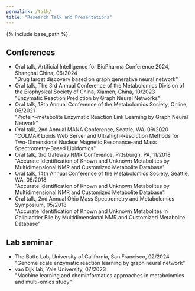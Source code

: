 ```yaml
---
permalink: /talk/
title: "Research Talk and Presentations"
---
```


{% include base_path %}
<!-- {% include toc %} -->

## Conferences

* Oral talk, Artificial Intelligence for BioPharma Conference 2024, Shanghai China, 06/2024 <br>
"Drug target discovery based on graph generative neural network" <br>
* Oral talk, The 3rd Annual Conference of the Metabolomics Division of the Biophysical Society of China, Xiamen, China, 10/2023 <br>
"Enzymatic Reaction Prediction by Graph Neural Networks" <br>
* Oral talk, 18th Annual Conference of the Metabolomics Society, Online, 06/2021 <br>
"Protein–metabolite Enzymatic Reaction Link Learning by Graph Neural Network" <br>
* Oral talk, 2nd Annual MANA Conference, Seattle, WA, 09/2020 <br>
"COLMAR Lipids Web Server and Ultrahigh-Resolution Methods for Two-Dimensional Nuclear Magnetic Resonance-and Mass Spectrometry-Based Lipidomics" <br>
* Oral talk, 3rd Gateway NMR Conference, Pittsburgh, PA, 11/2018 <br>
"Accurate Identification of Known and Unknown Metabolites by Multidimensional NMR and Customized Metabolite Database" <br>
* Oral talk, 14th Annual Conference of the Metabolomics Society, Seattle, WA, 06/2018 <br>
"Accurate Identification of Known and Unknown Metabolites by Multidimensional NMR and Customized Metabolite Database" <br>
* Oral talk, 2nd Annual Ohio Mass Spectrometry and Metabolomics Symposium, 05/2018 <br>
"Accurate Identification of Known and Unknown Metabolites in Gallbladder Bile by Multidimensional NMR and Customized Metabolite Database"

## Lab seminar

* The Butte Lab, University of California, San Francisco, 02/2024 <br>
"Genome scale enzymatic reaction learning by graph neural network"
* van Dijk lab, Yale University, 07/2023 <br>
"Machine learning and cheminformatics approaches in metabolomics and multi-omics study"